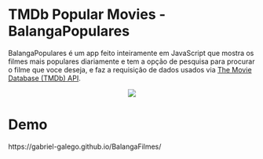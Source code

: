 <h1 dir="auto">TMDb Popular Movies - BalangaPopulares</h1>

<p dir="auto">BalangaPopulares é um app feito inteiramente em JavaScript que mostra os filmes mais populares diariamente e tem a opção de pesquisa para procurar o filme que voce deseja, e faz a requisição de dados usados via <a href="https://www.themoviedb.org/documentation/api" rel="nofollow">The Movie Database (TMDb) API</a>.</p>

<p align="center"><img src="https://cdn.discordapp.com/attachments/720489705149431822/988147431730446427/2022-06-19_14-34-27.gif"></p>

<h1 dir="auto">Demo</h1>
<p>https://gabriel-galego.github.io/BalangaFilmes/</p>
